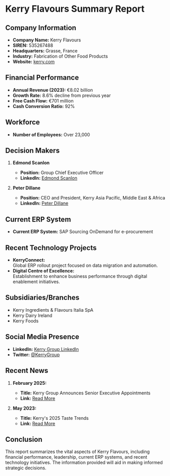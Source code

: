 # Kerry Flavours Summary Report

## Company Information
- **Company Name:** Kerry Flavours  
- **SIREN:** 535267488  
- **Headquarters:** Grasse, France  
- **Industry:** Fabrication of Other Food Products  
- **Website:** [kerry.com](https://www.kerry.com/)

## Financial Performance
- **Annual Revenue (2023):** €8.02 billion  
- **Growth Rate:** 8.6% decline from previous year  
- **Free Cash Flow:** €701 million  
- **Cash Conversion Ratio:** 92%  

## Workforce
- **Number of Employees:** Over 23,000

## Decision Makers
1. **Edmond Scanlon**  
   - **Position:** Group Chief Executive Officer  
   - **LinkedIn:** [Edmond Scanlon](https://www.linkedin.com/in/edmond-scanlon-76b6b02/)  

2. **Peter Dillane**  
   - **Position:** CEO and President, Kerry Asia Pacific, Middle East & Africa  
   - **LinkedIn:** [Peter Dillane](https://www.linkedin.com/in/peter-dillane-123456/)

## Current ERP System
- **Current ERP System:** SAP Sourcing OnDemand for e-procurement

## Recent Technology Projects
- **KerryConnect:**  
  Global ERP rollout project focused on data migration and automation.  
- **Digital Centre of Excellence:**  
  Establishment to enhance business performance through digital enablement initiatives.

## Subsidiaries/Branches
- Kerry Ingredients & Flavours Italia SpA  
- Kerry Dairy Ireland  
- Kerry Foods

## Social Media Presence
- **LinkedIn:** [Kerry Group LinkedIn](https://www.linkedin.com/company/kerry-group/)  
- **Twitter:** [@KerryGroup](https://twitter.com/KerryGroup)

## Recent News
1. **February 2025:**  
   - **Title:** Kerry Group Announces Senior Executive Appointments  
   - **Link:** [Read More](https://www.kerry.com/about/news-and-media/2025/kerry-group-executive-appointments)

2. **May 2023:**  
   - **Title:** Kerry's 2025 Taste Trends  
   - **Link:** [Read More](https://www.kerry.com/about/news-and-media/2023/kerry-taste-trends-report)

## Conclusion
This report summarizes the vital aspects of Kerry Flavours, including financial performance, leadership, current ERP systems, and recent technology initiatives. The information provided will aid in making informed strategic decisions.
```